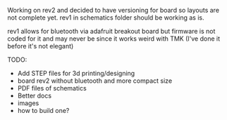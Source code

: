 Working on rev2 and decided to have versioning for board so layouts are not complete yet. rev1 in schematics folder should be working as is.

rev1 allows for bluetooth via adafruit breakout board but firmware is not coded for it and may never be since it works weird with TMK (I've done it before it's not elegant)

TODO:
* Add STEP files for 3d printing/designing
* board rev2 without bluetooth and more compact size
* PDF files of schematics
* Better docs
* images
* how to build one?